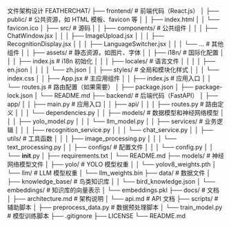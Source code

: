 文件架构设计
FEATHERCHAT/
├── frontend/                 # 前端代码（React.js）
│   ├── public/               # 公共资源，如 HTML 模板、favicon 等
│   │   ├── index.html
│   │   └── favicon.ico
│   ├── src/                  # 源码
│   │   ├── components/       # 公共组件
│   │   │   ├── ChatWindow.jsx
│   │   │   ├── ImageUpload.jsx
│   │   │   ├── RecognitionDisplay.jsx
│   │   │   ├── LanguageSwitcher.jsx
│   │   │   └── ...           # 其他组件
│   │   ├── assets/           # 静态资源，如图片、字体
│   │   ├── i18n/             # 国际化配置
│   │   │   ├── index.js      # i18n 初始化
│   │   │   ├── locales/      # 语言文件
│   │   │   │   ├── en.json
│   │   │   │   └── zh.json
│   │   ├── styles/           # 全局和模块化样式
│   │   │   └── index.css
│   │   ├── App.jsx           # 主应用组件
│   │   ├── index.js          # 应用入口
│   │   └── routes.js         # 路由配置（如果需要）
│   ├── package.json
│   ├── package-lock.json
│   └── README.md
├── backend/                  # 后端代码（FastAPI）
│   ├── app/
│   │   ├── main.py           # 应用入口
│   │   ├── api/
│   │   │   ├── routes.py     # 路由定义
│   │   │   └── dependencies.py
│   │   ├── models/           # 数据模型和神经网络模型
│   │   │   ├── yolo_model.py
│   │   │   └── llm_model.py
│   │   ├── services/         # 业务逻辑
│   │   │   ├── recognition_service.py
│   │   │   └── chat_service.py
│   │   ├── utils/            # 工具函数
│   │   │   ├── image_processing.py
│   │   │   └── text_processing.py
│   │   ├── configs/          # 配置文件
│   │   │   └── config.py
│   │   └── __init__.py
│   ├── requirements.txt
│   └── README.md
├── models/                   # 神经网络模型文件
│   ├── yolo/                 # YOLO 模型权重
│   │   └── yolov8_weights.pth
│   └── llm/                  # LLM 模型权重
│       └── llm_weights.bin
├── data/                     # 数据文件
│   ├── knowledge_base/       # 鸟类知识库
│   │   └── bird_knowledge.json
│   └── embeddings/           # 知识库的向量表示
│       └── embeddings.pkl
├── docs/                     # 文档
│   ├── architecture.md       # 架构说明
│   └── api.md                # API 文档
├── scripts/                  # 辅助脚本
│   ├── preprocess_data.py    # 数据预处理脚本
│   └── train_model.py        # 模型训练脚本
├── .gitignore
├── LICENSE
└── README.md
